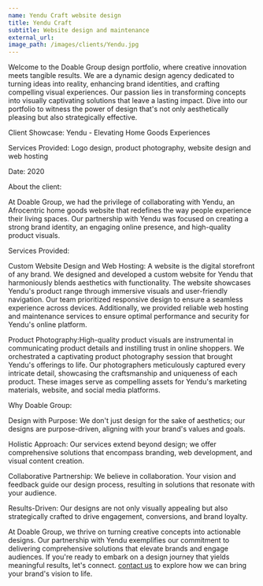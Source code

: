 ```yaml
---
name: Yendu Craft website design
title: Yendu Craft
subtitle: Website design and maintenance
external_url: 
image_path: /images/clients/Yendu.jpg
---
```


Welcome to the Doable Group design portfolio, where creative innovation meets tangible results. We are a dynamic design agency dedicated to turning ideas into reality, enhancing brand identities, and crafting compelling visual experiences. Our passion lies in transforming concepts into visually captivating solutions that leave a lasting impact. Dive into our portfolio to witness the power of design that's not only aesthetically pleasing but also strategically effective.

Client Showcase: Yendu - Elevating Home Goods Experiences

Services Provided: Logo design, product photography, website design and web hosting

Date: 2020

About the client:

At Doable Group, we had the privilege of collaborating with Yendu, an Afrocentric home goods website that redefines the way people experience their living spaces. Our partnership with Yendu was focused on creating a strong brand identity, an engaging online presence, and high-quality product visuals.

Services Provided:

Custom Website Design and Web Hosting: A website is the digital storefront of any brand. We designed and developed a custom website for Yendu that harmoniously blends aesthetics with functionality. The website showcases Yendu's product range through immersive visuals and user-friendly navigation. Our team prioritized responsive design to ensure a seamless experience across devices. Additionally, we provided reliable web hosting and maintenance services to ensure optimal performance and security for Yendu's online platform.

Product Photography:High-quality product visuals are instrumental in communicating product details and instilling trust in online shoppers. We orchestrated a captivating product photography session that brought Yendu's offerings to life. Our photographers meticulously captured every intricate detail, showcasing the craftsmanship and uniqueness of each product. These images serve as compelling assets for Yendu's marketing materials, website, and social media platforms.

Why Doable Group:

Design with Purpose: We don't just design for the sake of aesthetics; our designs are purpose-driven, aligning with your brand's values and goals.

Holistic Approach: Our services extend beyond design; we offer comprehensive solutions that encompass branding, web development, and visual content creation.

Collaborative Partnership: We believe in collaboration. Your vision and feedback guide our design process, resulting in solutions that resonate with your audience.

Results-Driven: Our designs are not only visually appealing but also strategically crafted to drive engagement, conversions, and brand loyalty.

At Doable Group, we thrive on turning creative concepts into actionable designs. Our partnership with Yendu exemplifies our commitment to delivering comprehensive solutions that elevate brands and engage audiences. If you're ready to embark on a design journey that yields meaningful results, let's connect. [contact us](https://www.doablegroup.com/contact/) to explore how we can bring your brand's vision to life.
